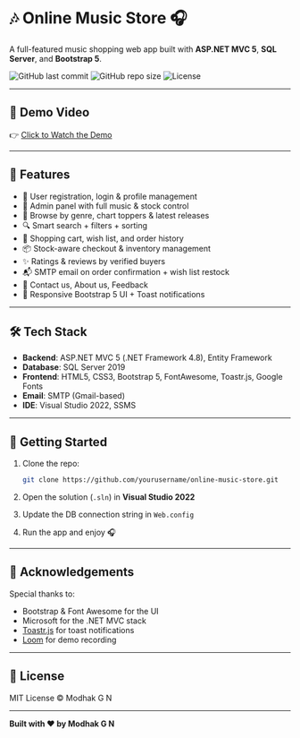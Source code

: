 # 🎶 Online Music Store 🎧  
A full-featured music shopping web app built with **ASP.NET MVC 5**, **SQL Server**, and **Bootstrap 5**.

![GitHub last commit](https://img.shields.io/github/last-commit/yourusername/online-music-store?style=flat-square)
![GitHub repo size](https://img.shields.io/github/repo-size/yourusername/online-music-store?style=flat-square)
![License](https://img.shields.io/github/license/yourusername/online-music-store?style=flat-square)

---

## 🎥 Demo Video

👉 [Click to Watch the Demo](https://www.loom.com/share/ee4bb99104144ec494e52be906c4e98e?sid=506d749a-9f4d-4138-a3e7-50aa536720af)

---

## 🌟 Features

- 🧑 User registration, login & profile management
- 🔐 Admin panel with full music & stock control
- 🎵 Browse by genre, chart toppers & latest releases
- 🔍 Smart search + filters + sorting
- 🛒 Shopping cart, wish list, and order history
- 📦 Stock-aware checkout & inventory management
- ✨ Ratings & reviews by verified buyers
- 📬 SMTP email on order confirmation + wish list restock
- 🧾 Contact us, About us, Feedback
- 💅 Responsive Bootstrap 5 UI + Toast notifications

---

## 🛠️ Tech Stack

- **Backend**: ASP.NET MVC 5 (.NET Framework 4.8), Entity Framework
- **Database**: SQL Server 2019
- **Frontend**: HTML5, CSS3, Bootstrap 5, FontAwesome, Toastr.js, Google Fonts
- **Email**: SMTP (Gmail-based)
- **IDE**: Visual Studio 2022, SSMS

---

## 🚀 Getting Started

1. Clone the repo:
    ```bash
    git clone https://github.com/yourusername/online-music-store.git
    ```

2. Open the solution (`.sln`) in **Visual Studio 2022**

3. Update the DB connection string in `Web.config`

4. Run the app and enjoy 🎧

---


## 🤝 Acknowledgements

Special thanks to:
- Bootstrap & Font Awesome for the UI
- Microsoft for the .NET MVC stack
- [Toastr.js](https://codeseven.github.io/toastr/) for toast notifications
- [Loom](https://loom.com) for demo recording

---

## 🪪 License

MIT License © Modhak G N

---

**Built with ♥ by Modhak G N**
